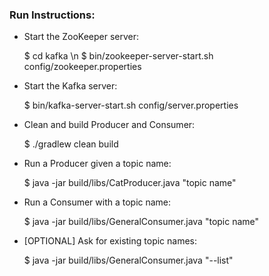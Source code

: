 ### Run Instructions:

- Start the ZooKeeper server:

	$ cd kafka \n
	$ bin/zookeeper-server-start.sh config/zookeeper.properties

- Start the Kafka server:

	$ bin/kafka-server-start.sh config/server.properties
	
- Clean and build Producer and Consumer:

	$ ./gradlew clean build
	
- Run a Producer given a topic name:

	$ java -jar build/libs/CatProducer.java "topic name"

- Run a Consumer with a topic name:
	
	$ java -jar build/libs/GeneralConsumer.java "topic name"
				
- [OPTIONAL] Ask for existing topic names:

	$ java -jar build/libs/GeneralConsumer.java "--list"

